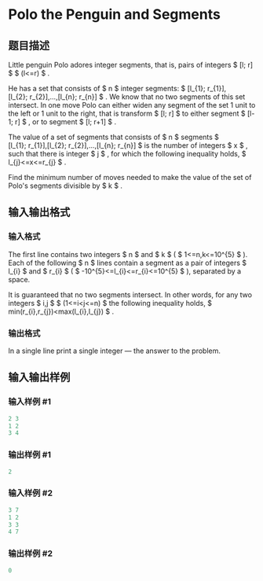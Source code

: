 # Polo the Penguin and Segments 

## 题目描述

Little penguin Polo adores integer segments, that is, pairs of integers $ [l; r] $ $ (l<=r) $ .

He has a set that consists of $ n $ integer segments: $ [l_{1}; r_{1}],[l_{2}; r_{2}],...,[l_{n}; r_{n}] $ . We know that no two segments of this set intersect. In one move Polo can either widen any segment of the set 1 unit to the left or 1 unit to the right, that is transform $ [l; r] $ to either segment $ [l-1; r] $ , or to segment $ [l; r+1] $ .

The value of a set of segments that consists of $ n $ segments $ [l_{1}; r_{1}],[l_{2}; r_{2}],...,[l_{n}; r_{n}] $ is the number of integers $ x $ , such that there is integer $ j $ , for which the following inequality holds, $ l_{j}<=x<=r_{j} $ .

Find the minimum number of moves needed to make the value of the set of Polo's segments divisible by $ k $ .

## 输入输出格式

### 输入格式

The first line contains two integers $ n $ and $ k $ ( $ 1<=n,k<=10^{5} $ ). Each of the following $ n $ lines contain a segment as a pair of integers $ l_{i} $ and $ r_{i} $ ( $ -10^{5}<=l_{i}<=r_{i}<=10^{5} $ ), separated by a space.

It is guaranteed that no two segments intersect. In other words, for any two integers $ i,j $ $ (1<=i&lt;j<=n) $ the following inequality holds, $ min(r_{i},r_{j})&lt;max(l_{i},l_{j}) $ .

### 输出格式

In a single line print a single integer — the answer to the problem.

## 输入输出样例

### 输入样例 #1

```cpp
2 3
1 2
3 4

```
### 输出样例 #1

```cpp
2

```
### 输入样例 #2

```cpp
3 7
1 2
3 3
4 7

```
### 输出样例 #2

```cpp
0

```
